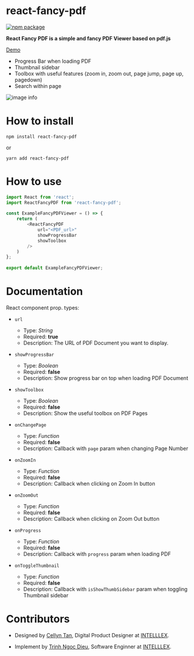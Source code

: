 # react-fancy-pdf

[![npm package][npm-badge]][npm]

**React Fancy PDF is a simple and fancy PDF Viewer based on pdf.js**

[Demo](https://intelllex.github.io/react-fancy-pdf/)

- Progress Bar when loading PDF
- Thumbnail sidebar
- Toolbox with useful features (zoom in, zoom out, page jump, page up, pagedown)
- Search within page

![image info](https://i.imgur.com/rqECUDN.png)

# How to install

```
npm install react-fancy-pdf
```

or

```
yarn add react-fancy-pdf
```

# How to use

```js
import React from 'react';
import ReactFancyPDF from 'react-fancy-pdf';
 
const ExampleFancyPDFViewer = () => {
    return (
        <ReactFancyPDF
            url="<PDF_url>"
            showProgressBar
            showToolbox
        />
    )
};
 
export default ExampleFancyPDFViewer;
```

# Documentation
React component prop. types:

-   `url`

    -   Type: _String_
    -   Required: **true**
    -   Description: The URL of PDF Document you want to display.

-   `showProgressBar`

    -   Type: _Boolean_
    -   Required: **false**
    -   Description: Show progress bar on top when loading PDF Document

-   `showToolbox`

    -   Type: _Boolean_
    -   Required: **false**
    -   Description: Show the useful toolbox on PDF Pages

-   `onChangePage`
    -   Type: _Function_
    -   Required: **false**
    -   Description: Callback with `page` param when changing Page Number

-   `onZoomIn`
    -   Type: _Function_
    -   Required: **false**
    -   Description: Callback when clicking on Zoom In button

-   `onZoomOut`
    -   Type: _Function_
    -   Required: **false**
    -   Description: Callback when clicking on Zoom Out button

-   `onProgress`
    -   Type: _Function_
    -   Required: **false**
    -   Description: Callback with `progress` param when loading PDF

-   `onToggleThumbnail`
    -   Type: _Function_
    -   Required: **false**
    -   Description: Callback with `isShowThumbSidebar` param when toggling Thumbnail sidebar

# Contributors
- Designed by [Cellyn Tan](https://cellyntan.com), Digital Product Designer at [INTELLLEX](https://intelllex.com).

- Implement by [Trinh Ngoc Dieu](https://trinhngocdieu.com), Software Enginner at [INTELLLEX](https://intelllex.com).

[build-badge]: https://img.shields.io/travis/user/repo/master.png?style=flat-square
[build]: https://travis-ci.org/user/repo

[npm-badge]: https://img.shields.io/npm/v/npm-package.png?style=flat-square
[npm]: https://www.npmjs.org/package/npm-package

[coveralls-badge]: https://img.shields.io/coveralls/user/repo/master.png?style=flat-square
[coveralls]: https://coveralls.io/github/user/repo



